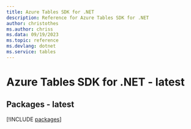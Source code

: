 ```yaml
---
title: Azure Tables SDK for .NET
description: Reference for Azure Tables SDK for .NET
author: christothes
ms.author: chriss
ms.data: 09/19/2023
ms.topic: reference
ms.devlang: dotnet
ms.service: tables
---
```

# Azure Tables SDK for .NET - latest
## Packages - latest
[!INCLUDE [packages](tables-index.md)]